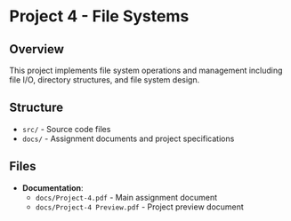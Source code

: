 # Project 4 - File Systems

## Overview
This project implements file system operations and management including file I/O, directory structures, and file system design.

## Structure
- `src/` - Source code files
- `docs/` - Assignment documents and project specifications

## Files
- **Documentation**:
  - `docs/Project-4.pdf` - Main assignment document
  - `docs/Project-4 Preview.pdf` - Project preview document
